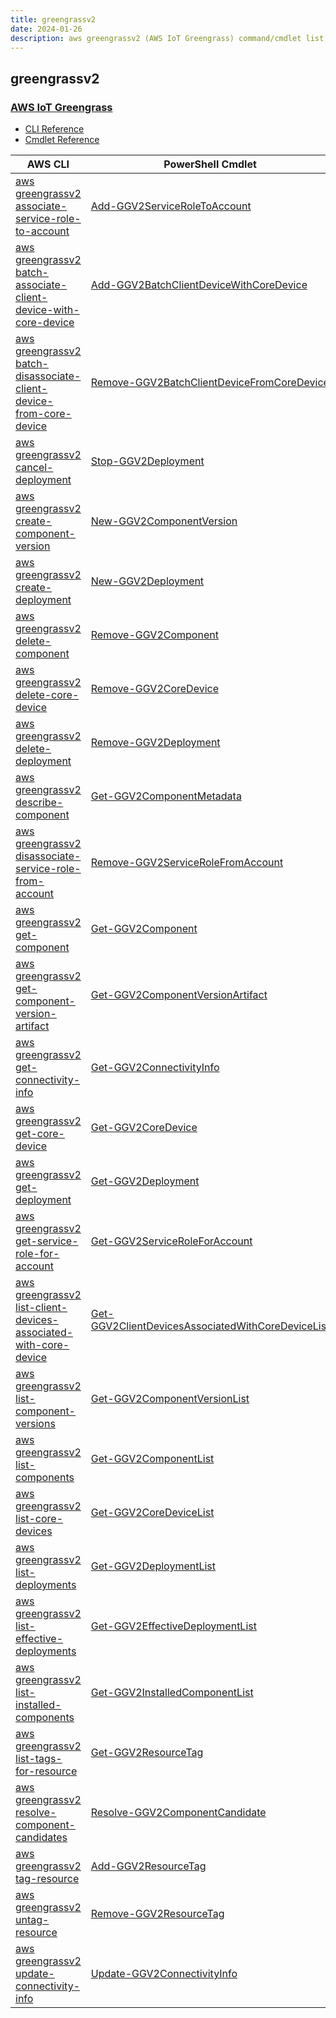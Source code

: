 ```yaml
---
title: greengrassv2
date: 2024-01-26
description: aws greengrassv2 (AWS IoT Greengrass) command/cmdlet list.
---
```


## greengrassv2

### [AWS IoT Greengrass](https://aws.amazon.com/greengrass/)

* [CLI Reference](https://awscli.amazonaws.com/v2/documentation/api/latest/reference/greengrassv2/index.html)
* [Cmdlet Reference](https://docs.aws.amazon.com/powershell/latest/reference/items/GreengrassV2_cmdlets.html)

|AWS CLI|PowerShell Cmdlet|
|----|----|
|[aws greengrassv2 associate-service-role-to-account](https://awscli.amazonaws.com/v2/documentation/api/latest/reference/greengrassv2/associate-service-role-to-account.html)|[Add-GGV2ServiceRoleToAccount](https://docs.aws.amazon.com/powershell/latest/reference/items/Add-GGV2ServiceRoleToAccount.html)|
|[aws greengrassv2 batch-associate-client-device-with-core-device](https://awscli.amazonaws.com/v2/documentation/api/latest/reference/greengrassv2/batch-associate-client-device-with-core-device.html)|[Add-GGV2BatchClientDeviceWithCoreDevice](https://docs.aws.amazon.com/powershell/latest/reference/items/Add-GGV2BatchClientDeviceWithCoreDevice.html)|
|[aws greengrassv2 batch-disassociate-client-device-from-core-device](https://awscli.amazonaws.com/v2/documentation/api/latest/reference/greengrassv2/batch-disassociate-client-device-from-core-device.html)|[Remove-GGV2BatchClientDeviceFromCoreDevice](https://docs.aws.amazon.com/powershell/latest/reference/items/Remove-GGV2BatchClientDeviceFromCoreDevice.html)|
|[aws greengrassv2 cancel-deployment](https://awscli.amazonaws.com/v2/documentation/api/latest/reference/greengrassv2/cancel-deployment.html)|[Stop-GGV2Deployment](https://docs.aws.amazon.com/powershell/latest/reference/items/Stop-GGV2Deployment.html)|
|[aws greengrassv2 create-component-version](https://awscli.amazonaws.com/v2/documentation/api/latest/reference/greengrassv2/create-component-version.html)|[New-GGV2ComponentVersion](https://docs.aws.amazon.com/powershell/latest/reference/items/New-GGV2ComponentVersion.html)|
|[aws greengrassv2 create-deployment](https://awscli.amazonaws.com/v2/documentation/api/latest/reference/greengrassv2/create-deployment.html)|[New-GGV2Deployment](https://docs.aws.amazon.com/powershell/latest/reference/items/New-GGV2Deployment.html)|
|[aws greengrassv2 delete-component](https://awscli.amazonaws.com/v2/documentation/api/latest/reference/greengrassv2/delete-component.html)|[Remove-GGV2Component](https://docs.aws.amazon.com/powershell/latest/reference/items/Remove-GGV2Component.html)|
|[aws greengrassv2 delete-core-device](https://awscli.amazonaws.com/v2/documentation/api/latest/reference/greengrassv2/delete-core-device.html)|[Remove-GGV2CoreDevice](https://docs.aws.amazon.com/powershell/latest/reference/items/Remove-GGV2CoreDevice.html)|
|[aws greengrassv2 delete-deployment](https://awscli.amazonaws.com/v2/documentation/api/latest/reference/greengrassv2/delete-deployment.html)|[Remove-GGV2Deployment](https://docs.aws.amazon.com/powershell/latest/reference/items/Remove-GGV2Deployment.html)|
|[aws greengrassv2 describe-component](https://awscli.amazonaws.com/v2/documentation/api/latest/reference/greengrassv2/describe-component.html)|[Get-GGV2ComponentMetadata](https://docs.aws.amazon.com/powershell/latest/reference/items/Get-GGV2ComponentMetadata.html)|
|[aws greengrassv2 disassociate-service-role-from-account](https://awscli.amazonaws.com/v2/documentation/api/latest/reference/greengrassv2/disassociate-service-role-from-account.html)|[Remove-GGV2ServiceRoleFromAccount](https://docs.aws.amazon.com/powershell/latest/reference/items/Remove-GGV2ServiceRoleFromAccount.html)|
|[aws greengrassv2 get-component](https://awscli.amazonaws.com/v2/documentation/api/latest/reference/greengrassv2/get-component.html)|[Get-GGV2Component](https://docs.aws.amazon.com/powershell/latest/reference/items/Get-GGV2Component.html)|
|[aws greengrassv2 get-component-version-artifact](https://awscli.amazonaws.com/v2/documentation/api/latest/reference/greengrassv2/get-component-version-artifact.html)|[Get-GGV2ComponentVersionArtifact](https://docs.aws.amazon.com/powershell/latest/reference/items/Get-GGV2ComponentVersionArtifact.html)|
|[aws greengrassv2 get-connectivity-info](https://awscli.amazonaws.com/v2/documentation/api/latest/reference/greengrassv2/get-connectivity-info.html)|[Get-GGV2ConnectivityInfo](https://docs.aws.amazon.com/powershell/latest/reference/items/Get-GGV2ConnectivityInfo.html)|
|[aws greengrassv2 get-core-device](https://awscli.amazonaws.com/v2/documentation/api/latest/reference/greengrassv2/get-core-device.html)|[Get-GGV2CoreDevice](https://docs.aws.amazon.com/powershell/latest/reference/items/Get-GGV2CoreDevice.html)|
|[aws greengrassv2 get-deployment](https://awscli.amazonaws.com/v2/documentation/api/latest/reference/greengrassv2/get-deployment.html)|[Get-GGV2Deployment](https://docs.aws.amazon.com/powershell/latest/reference/items/Get-GGV2Deployment.html)|
|[aws greengrassv2 get-service-role-for-account](https://awscli.amazonaws.com/v2/documentation/api/latest/reference/greengrassv2/get-service-role-for-account.html)|[Get-GGV2ServiceRoleForAccount](https://docs.aws.amazon.com/powershell/latest/reference/items/Get-GGV2ServiceRoleForAccount.html)|
|[aws greengrassv2 list-client-devices-associated-with-core-device](https://awscli.amazonaws.com/v2/documentation/api/latest/reference/greengrassv2/list-client-devices-associated-with-core-device.html)|[Get-GGV2ClientDevicesAssociatedWithCoreDeviceList](https://docs.aws.amazon.com/powershell/latest/reference/items/Get-GGV2ClientDevicesAssociatedWithCoreDeviceList.html)|
|[aws greengrassv2 list-component-versions](https://awscli.amazonaws.com/v2/documentation/api/latest/reference/greengrassv2/list-component-versions.html)|[Get-GGV2ComponentVersionList](https://docs.aws.amazon.com/powershell/latest/reference/items/Get-GGV2ComponentVersionList.html)|
|[aws greengrassv2 list-components](https://awscli.amazonaws.com/v2/documentation/api/latest/reference/greengrassv2/list-components.html)|[Get-GGV2ComponentList](https://docs.aws.amazon.com/powershell/latest/reference/items/Get-GGV2ComponentList.html)|
|[aws greengrassv2 list-core-devices](https://awscli.amazonaws.com/v2/documentation/api/latest/reference/greengrassv2/list-core-devices.html)|[Get-GGV2CoreDeviceList](https://docs.aws.amazon.com/powershell/latest/reference/items/Get-GGV2CoreDeviceList.html)|
|[aws greengrassv2 list-deployments](https://awscli.amazonaws.com/v2/documentation/api/latest/reference/greengrassv2/list-deployments.html)|[Get-GGV2DeploymentList](https://docs.aws.amazon.com/powershell/latest/reference/items/Get-GGV2DeploymentList.html)|
|[aws greengrassv2 list-effective-deployments](https://awscli.amazonaws.com/v2/documentation/api/latest/reference/greengrassv2/list-effective-deployments.html)|[Get-GGV2EffectiveDeploymentList](https://docs.aws.amazon.com/powershell/latest/reference/items/Get-GGV2EffectiveDeploymentList.html)|
|[aws greengrassv2 list-installed-components](https://awscli.amazonaws.com/v2/documentation/api/latest/reference/greengrassv2/list-installed-components.html)|[Get-GGV2InstalledComponentList](https://docs.aws.amazon.com/powershell/latest/reference/items/Get-GGV2InstalledComponentList.html)|
|[aws greengrassv2 list-tags-for-resource](https://awscli.amazonaws.com/v2/documentation/api/latest/reference/greengrassv2/list-tags-for-resource.html)|[Get-GGV2ResourceTag](https://docs.aws.amazon.com/powershell/latest/reference/items/Get-GGV2ResourceTag.html)|
|[aws greengrassv2 resolve-component-candidates](https://awscli.amazonaws.com/v2/documentation/api/latest/reference/greengrassv2/resolve-component-candidates.html)|[Resolve-GGV2ComponentCandidate](https://docs.aws.amazon.com/powershell/latest/reference/items/Resolve-GGV2ComponentCandidate.html)|
|[aws greengrassv2 tag-resource](https://awscli.amazonaws.com/v2/documentation/api/latest/reference/greengrassv2/tag-resource.html)|[Add-GGV2ResourceTag](https://docs.aws.amazon.com/powershell/latest/reference/items/Add-GGV2ResourceTag.html)|
|[aws greengrassv2 untag-resource](https://awscli.amazonaws.com/v2/documentation/api/latest/reference/greengrassv2/untag-resource.html)|[Remove-GGV2ResourceTag](https://docs.aws.amazon.com/powershell/latest/reference/items/Remove-GGV2ResourceTag.html)|
|[aws greengrassv2 update-connectivity-info](https://awscli.amazonaws.com/v2/documentation/api/latest/reference/greengrassv2/update-connectivity-info.html)|[Update-GGV2ConnectivityInfo](https://docs.aws.amazon.com/powershell/latest/reference/items/Update-GGV2ConnectivityInfo.html)|


